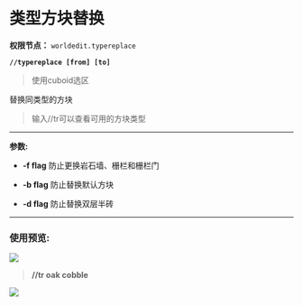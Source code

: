 

# **类型方块替换**

**权限节点：** `worldedit.typereplace`

**`//typereplace [from] [to]`**

>使用cuboid选区

替换同类型的方块
> 输入//tr可以查看可用的方块类型

***

**参数:**

* **-f flag** 防止更换岩石墙、栅栏和栅栏门

* **-b flag** 防止替换默认方块

* **-d flag** 防止替换双层半砖

***

### **使用预览:**
![](https://hanamizucloud.oss-cn-beijing.aliyuncs.com/img/PZZ4THF.png)

> **//tr oak cobble**

![](https://hanamizucloud.oss-cn-beijing.aliyuncs.com/img/lHVx5sA.png)